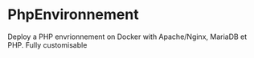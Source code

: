 # PhpEnvironnement
Deploy a PHP envrionnement on Docker with Apache/Nginx, MariaDB et PHP. Fully customisable

